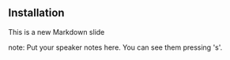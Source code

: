 ##  Installation

This is a new Markdown slide

note:
    Put your speaker notes here.
    You can see them pressing 's'.
